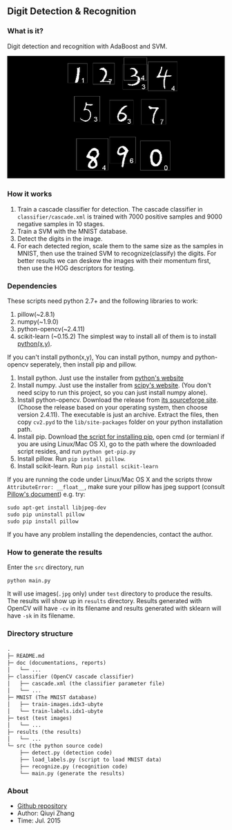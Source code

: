 ## Digit Detection & Recognition

### What is it?

Digit detection and recognition with AdaBoost and SVM.

![](preview.jpg)

### How it works

1. Train a cascade classifier for detection. The cascade classifier in `classifier/cascade.xml` is trained with 7000 positive samples and 9000 negative samples in 10 stages.
2. Train a SVM with the MNIST database.
3. Detect the digits in the image.
4. For each detected region, scale them to the same size as the samples in MNIST, then use the trained SVM to recognize(classify) the digits. For better results we can deskew the images with their momentum first, then use the HOG descriptors for testing.

### Dependencies

These scripts need python 2.7+ and the following libraries to work:

1. pillow(~2.8.1)
2. numpy(~1.9.0)
3. python-opencv(~2.4.11)
4. scikit-learn (~0.15.2)
The simplest way to install all of them is to install [python(x,y)](https://code.google.com/p/pythonxy/wiki/Downloads?tm=2).

If you can't install python(x,y), You can install python, numpy and python-opencv seperately, then install pip and pillow.

1. Install python. Just use the installer from [python's website](https://www.python.org/downloads/)
2. Install numpy. Just use the installer from [scipy's website](http://www.scipy.org/scipylib/download.html). (You don't need scipy to run this project, so you can just install numpy alone).
3. Install python-opencv. Download the release from [its sourceforge site](http://sourceforge.net/projects/opencvlibrary/files/). (Choose the release based on your operating system, then choose version 2.4.11). The executable is just an archive. Extract the files, then copy `cv2.pyd` to the `lib/site-packages` folder on your python installation path.
4. Install pip. Download [the script for installing pip](https://bootstrap.pypa.io/get-pip.py), open cmd (or termianl if you are using Linux/Mac OS X), go to the path where the downloaded script resides, and run `python get-pip.py`
5. Install pillow. Run `pip install pillow`. 
6. Install scikit-learn. Run `pip install scikit-learn`

If you are running the code under Linux/Mac OS X and the scripts throw `AttributeError: __float__`, make sure your pillow has jpeg support (consult [Pillow's document](http://pillow.readthedocs.org/en/latest/installation.html)) e.g. try:

```
sudo apt-get install libjpeg-dev
sudo pip uninstall pillow
sudo pip install pillow
```

If you have any problem installing the dependencies, contact the author.

### How to generate the results

Enter the `src` directory, run

```
python main.py
```

It will use images(`.jpg` only) under `test` directory to produce the results. The results will show up in `results` directory. Results generated with OpenCV will have `-cv` in its filename and results generated with sklearn will have `-sk` in its filename.


### Directory structure

```
.
├─ README.md
├─ doc (documentations, reports)
│   └── ...
├─ classifier (OpenCV cascade classifier)
│   ├── cascade.xml (the classifier parameter file)
│   └── ...
├─ MNIST (The MNIST database)
│   ├── train-images.idx3-ubyte
│   └── train-labels.idx1-ubyte
├─ test (test images)
│   └── ...
├─ results (the results)
│   └── ...
└─ src (the python source code)
    ├── detect.py (detection code)
    ├── load_labels.py (script to load MNIST data)
    ├── recognize.py (recognition code)
    └── main.py (generate the results)
```

### About

* [Github repository](https://github.com/joyeecheung/digit-detection-recognition)
* Author: Qiuyi Zhang
* Time: Jul. 2015